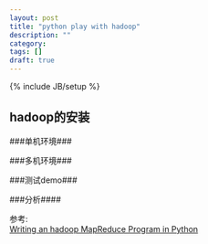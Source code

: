 ```yaml
---
layout: post
title: "python play with hadoop"
description: ""
category: 
tags: []
draft: true
---
```

{% include JB/setup %}

hadoop的安装
------------

###单机环境###

###多机环境###



###测试demo###


###分析####


参考:  
[Writing an hadoop MapReduce Program in Python](http://www.michael-noll.com/tutorials/writing-an-hadoop-mapreduce-program-in-python/)
